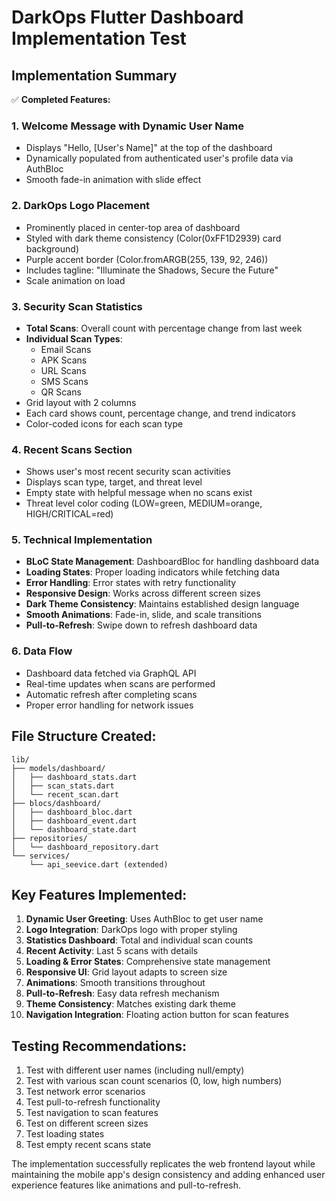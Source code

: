 # DarkOps Flutter Dashboard Implementation Test

## Implementation Summary

✅ **Completed Features:**

### 1. Welcome Message with Dynamic User Name
- Displays "Hello, [User's Name]" at the top of the dashboard
- Dynamically populated from authenticated user's profile data via AuthBloc
- Smooth fade-in animation with slide effect

### 2. DarkOps Logo Placement
- Prominently placed in center-top area of dashboard
- Styled with dark theme consistency (Color(0xFF1D2939) card background)
- Purple accent border (Color.fromARGB(255, 139, 92, 246))
- Includes tagline: "Illuminate the Shadows, Secure the Future"
- Scale animation on load

### 3. Security Scan Statistics
- **Total Scans**: Overall count with percentage change from last week
- **Individual Scan Types**: 
  - Email Scans
  - APK Scans  
  - URL Scans
  - SMS Scans
  - QR Scans
- Grid layout with 2 columns
- Each card shows count, percentage change, and trend indicators
- Color-coded icons for each scan type

### 4. Recent Scans Section
- Shows user's most recent security scan activities
- Displays scan type, target, and threat level
- Empty state with helpful message when no scans exist
- Threat level color coding (LOW=green, MEDIUM=orange, HIGH/CRITICAL=red)

### 5. Technical Implementation
- **BLoC State Management**: DashboardBloc for handling dashboard data
- **Loading States**: Proper loading indicators while fetching data
- **Error Handling**: Error states with retry functionality
- **Responsive Design**: Works across different screen sizes
- **Dark Theme Consistency**: Maintains established design language
- **Smooth Animations**: Fade-in, slide, and scale transitions
- **Pull-to-Refresh**: Swipe down to refresh dashboard data

### 6. Data Flow
- Dashboard data fetched via GraphQL API
- Real-time updates when scans are performed
- Automatic refresh after completing scans
- Proper error handling for network issues

## File Structure Created:

```
lib/
├── models/dashboard/
│   ├── dashboard_stats.dart
│   ├── scan_stats.dart
│   └── recent_scan.dart
├── blocs/dashboard/
│   ├── dashboard_bloc.dart
│   ├── dashboard_event.dart
│   └── dashboard_state.dart
├── repositories/
│   └── dashboard_repository.dart
└── services/
    └── api_seevice.dart (extended)
```

## Key Features Implemented:

1. **Dynamic User Greeting**: Uses AuthBloc to get user name
2. **Logo Integration**: DarkOps logo with proper styling
3. **Statistics Dashboard**: Total and individual scan counts
4. **Recent Activity**: Last 5 scans with details
5. **Loading & Error States**: Comprehensive state management
6. **Responsive UI**: Grid layout adapts to screen size
7. **Animations**: Smooth transitions throughout
8. **Pull-to-Refresh**: Easy data refresh mechanism
9. **Theme Consistency**: Matches existing dark theme
10. **Navigation Integration**: Floating action button for scan features

## Testing Recommendations:

1. Test with different user names (including null/empty)
2. Test with various scan count scenarios (0, low, high numbers)
3. Test network error scenarios
4. Test pull-to-refresh functionality
5. Test navigation to scan features
6. Test on different screen sizes
7. Test loading states
8. Test empty recent scans state

The implementation successfully replicates the web frontend layout while maintaining the mobile app's design consistency and adding enhanced user experience features like animations and pull-to-refresh.
